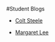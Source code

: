 #Student Blogs

* [Colt Steele](http://google.com)








* [Margaret Lee](https://medium.com/@margrtlee)